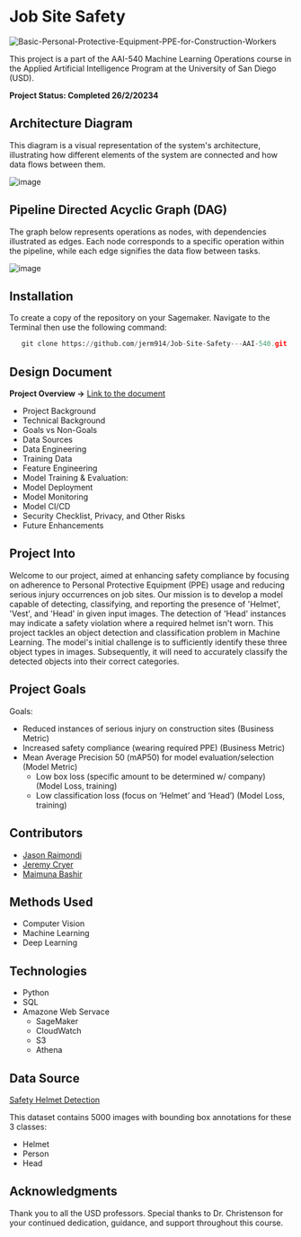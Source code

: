 # Job Site Safety

![Basic-Personal-Protective-Equipment-PPE-for-Construction-Workers](https://github.com/jerm914/Job-Site-Safety---AAI-540/assets/68162866/905d93c6-2a94-4f8b-a663-32f912a5e517)

This project is a part of the AAI-540 Machine Learning Operations course in the Applied Artificial Intelligence Program at the University of San Diego (USD).

**Project Status: Completed 26/2/20234**

## Architecture Diagram
This diagram is a visual representation of the system's architecture, illustrating how different elements of the system are connected and how data flows between them.

![image](https://github.com/jerm914/Job-Site-Safety---AAI-540/assets/68162866/832d9834-1bad-4a90-9ebe-3e7fb1857744)

## Pipeline Directed Acyclic Graph (DAG)
The graph below represents operations as nodes, with dependencies illustrated as edges. Each node corresponds to a specific operation within the pipeline, while each edge signifies the data flow between tasks.

![image](https://github.com/jerm914/Job-Site-Safety---AAI-540/assets/68162866/4cb0156c-9e8b-40d1-9c2f-225993094898)

## Installation
To create a copy of the repository on your Sagemaker. Navigate to the Terminal then use the following command:
```python
   git clone https://github.com/jerm914/Job-Site-Safety---AAI-540.git
```

## Design Document
  **Project Overview ->** [Link to the document](https://docs.google.com/document/d/1obVlE8EgxbMFm6EnmXJaMwGWfN_TBcZQ/edit)
  - Project Background
  - Technical Background
  - Goals vs Non-Goals
  - Data Sources
  - Data Engineering
  - Training Data
  - Feature Engineering
  - Model Training & Evaluation:
  - Model Deployment
  - Model Monitoring
  - Model CI/CD
  - Security Checklist, Privacy, and Other Risks
  - Future Enhancements

## Project Into
Welcome to our project, aimed at enhancing safety compliance by focusing on adherence to Personal Protective Equipment (PPE) usage and reducing serious injury occurrences on job sites. Our mission is to develop a model capable of detecting, classifying, and reporting the presence of 'Helmet', 'Vest', and 'Head' in given input images. The detection of 'Head' instances may indicate a safety violation where a required helmet isn't worn. This project tackles an object detection and classification problem in Machine Learning. The model's initial challenge is to sufficiently identify these three object types in images. Subsequently, it will need to accurately classify the detected objects into their correct categories.

## Project Goals
Goals:
- Reduced instances of serious injury on construction sites (Business Metric)
- Increased safety compliance (wearing required PPE) (Business Metric)
- Mean Average Precision 50 (mAP50) for model evaluation/selection (Model Metric)
  * Low box loss (specific amount to be determined w/ company) (Model Loss, training)
  * Low classification loss (focus on ‘Helmet’ and ‘Head’) (Model Loss, training)

## Contributors
- [Jason Raimondi](https://github.com/jeraimondi)
- [Jeremy Cryer](https://github.com/jerm914)
- [Maimuna Bashir](https://github.com/maymoonah-bash)

## Methods Used
- Computer Vision
- Machine Learning
- Deep Learning

## Technologies
- Python
- SQL
- Amazone Web Servace
    * SageMaker
    * CloudWatch
    * S3
    * Athena


## Data Source 
[Safety Helmet Detection](https://www.kaggle.com/datasets/andrewmvd/hard-hat-detection)

This dataset contains 5000 images with bounding box annotations for these 3 classes:
- Helmet
- Person
- Head

## Acknowledgments
Thank you to all the USD professors. Special thanks to Dr. Christenson for your continued dedication, guidance, and support throughout this course.





